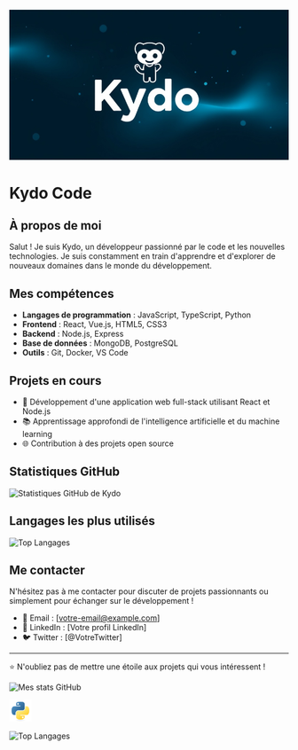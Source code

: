 ![Kydo Banner](https://github.com/kydoCode/kydoCode/blob/main/kydo_github_banner.jpeg)
# Kydo Code

## À propos de moi

Salut ! Je suis Kydo, un développeur passionné par le code et les nouvelles technologies. Je suis constamment en train d'apprendre et d'explorer de nouveaux domaines dans le monde du développement.

## Mes compétences

- **Langages de programmation** : JavaScript, TypeScript, Python
- **Frontend** : React, Vue.js, HTML5, CSS3
- **Backend** : Node.js, Express
- **Base de données** : MongoDB, PostgreSQL
- **Outils** : Git, Docker, VS Code

## Projets en cours

- 🚀 Développement d'une application web full-stack utilisant React et Node.js
- 📚 Apprentissage approfondi de l'intelligence artificielle et du machine learning
- 🌐 Contribution à des projets open source

## Statistiques GitHub

![Statistiques GitHub de Kydo](https://github-readme-stats.vercel.app/api?username=kydoCode&show_icons=true&theme=radical)

## Langages les plus utilisés

![Top Langages](https://github-readme-stats.vercel.app/api/top-langs/?username=kydoCode&layout=compact&theme=radical)

## Me contacter

N'hésitez pas à me contacter pour discuter de projets passionnants ou simplement pour échanger sur le développement !

- 📧 Email : [votre-email@example.com]
- 💼 LinkedIn : [Votre profil LinkedIn]
- 🐦 Twitter : [@VotreTwitter]

---

⭐️ N'oubliez pas de mettre une étoile aux projets qui vous intéressent !

![Mes stats GitHub](https://github-readme-stats.vercel.app/api?username=kydoCode&show_icons=true)

<img src="https://raw.githubusercontent.com/devicons/devicon/master/icons/python/python-original.svg" alt="python" width="40" height="40"/>

![Top Langages](https://github-readme-stats.vercel.app/api/top-langs/?username=kydoCode&layout=compact)